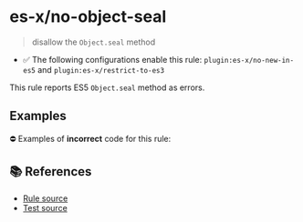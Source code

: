 # es-x/no-object-seal
> disallow the `Object.seal` method

- ✅ The following configurations enable this rule: `plugin:es-x/no-new-in-es5` and `plugin:es-x/restrict-to-es3`

This rule reports ES5 `Object.seal` method as errors.

## Examples

⛔ Examples of **incorrect** code for this rule:

<eslint-playground type="bad" code="/*eslint es-x/no-object-seal: error */
Object.seal(obj)
" />

## 📚 References

- [Rule source](https://github.com/ota-meshi/eslint-plugin-es-x/blob/v4.1.0/lib/rules/no-object-seal.js)
- [Test source](https://github.com/ota-meshi/eslint-plugin-es-x/blob/v4.1.0/tests/lib/rules/no-object-seal.js)
